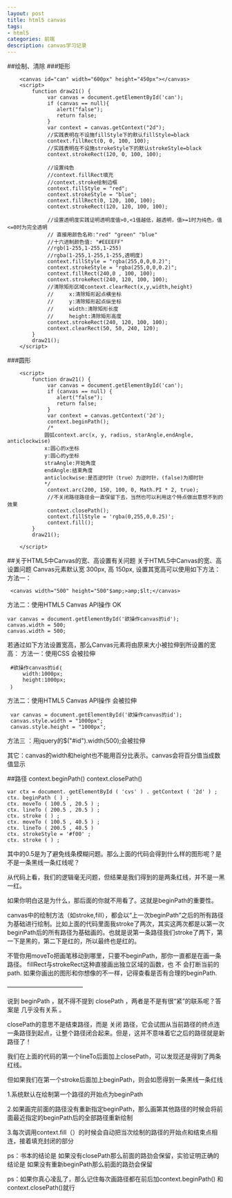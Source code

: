 ```yaml
---
layout: post
title: html5 canvas
tags:
- html5
categories: 前端
description: canvas学习记录
---
```


<!-- more -->
##绘制、清除
###矩形
```
	<canvas id="can" width="600px" height="450px"></canvas>
	<script>
		function draw21() {
             var canvas = document.getElementById('can');
             if (canvas == null){
             	alert("false");
                return false;
             }
             var context = canvas.getContext("2d");
             //实践表明在不设施fillStyle下的默认fillStyle=black
             context.fillRect(0, 0, 100, 100);
             //实践表明在不设施strokeStyle下的默认strokeStyle=black
             context.strokeRect(120, 0, 100, 100);
 
             //设置纯色
             //context.fillRect填充
             //context.stroke绘制边框
             context.fillStyle = "red";
             context.strokeStyle = "blue";
             context.fillRect(0, 120, 100, 100);
             context.strokeRect(120, 120, 100, 100);
 
             //设置透明度实践证明透明度值>0,<1值越低，越透明，值>=1时为纯色，值<=0时为完全透明
             // 直接用颜色名称:"red" "green" "blue"
			 //十六进制颜色值: "#EEEEFF"
			 //rgb(1-255,1-255,1-255)
			 //rgba(1-255,1-255,1-255,透明度)
             context.fillStyle = "rgba(255,0,0,0.2)";
             context.strokeStyle = "rgba(255,0,0,0.2)";
             context.fillRect(240,0 , 100, 100);
             context.strokeRect(240, 120, 100, 100);
             //清除矩形区域context.clearRect(x,y,width,height)
             //     x:清除矩形起点横坐标
			 //		y:清除矩形起点纵坐标
			 //		width:清除矩形长度
			 //		height:清除矩形高度
             context.strokeRect(240, 120, 100, 100);
             context.clearRect(50, 50, 240, 120);
        }
        draw21();
	</script>
```
###圆形
```
	<script>
		function draw21() {
             var canvas = document.getElementById('can');
             if (canvas == null) {
             	alert("false");
                return false;
             }
             var context = canvas.getContext('2d');
             context.beginPath();
             /*
            圆弧context.arc(x, y, radius, starAngle,endAngle, anticlockwise)
            x:圆心的x坐标
			y:圆心的y坐标
			straAngle:开始角度
			endAngle:结束角度
			anticlockwise:是否逆时针（true）为逆时针，(false)为顺时针
            */
             context.arc(200, 150, 100, 0, Math.PI * 2, true);
             //不关闭路径路径会一直保留下去，当然也可以利用这个特点做出意想不到的效果
             context.closePath();
             context.fillStyle = 'rgba(0,255,0,0.25)';
             context.fill();
        }
        draw21();

	</script>
```

##关于HTML5中Canvas的宽、高设置有关问题
关于HTML5中Canvas的宽、高设置问题
Canvas元素默认宽 300px, 高 150px, 设置其宽高可以使用如下方法：
方法一：
```
 <canvas width="500" height="500"$amp;>amp;$lt;</canvas>
 ```
方法二：使用HTML5 Canvas API操作 OK
```
var canvas = document.getElementById('欲操作canvas的id');
canvas.width = 500;
canvas.width = 500;
```
若通过如下方法设置宽高，那么Canvas元素将由原来大小被拉伸到所设置的宽高：
方法一：使用CSS 会被拉伸
```
 #欲操作canvas的id｛
     width:1000px;
     height:1000px;
 ｝
```
方法二：使用HTML5 Canvas API操作 会被拉伸
```
 var canvas = document.getElementById('欲操作canvas的id');
 canvas.style.width = "1000px";
 canvas.style.height = "1000px";
 ```
方法三 ：用jquery的$("#id").width(500);会被拉伸 

其它：canvas的width和height也不能用百分比表示。canvas会将百分值当成数值显示


##路径  context.beginPath()    context.closePath()
```
var ctx = document. getElementById ( 'cvs' ) . getContext ( '2d' ) ;   
ctx. beginPath ( ) ;   
ctx. moveTo ( 100.5 , 20.5 ) ;   
ctx. lineTo ( 200.5 , 20.5 ) ;   
ctx. stroke ( ) ;   
ctx. moveTo ( 100.5 , 40.5 ) ;   
ctx. lineTo ( 200.5 , 40.5 )   
ctx. strokeStyle = '#f00' ;   
ctx. stroke ( ) ; 
```
其中的0.5是为了避免线条模糊问题。那么上面的代码会得到什么样的图形呢？是不是一条黑线一条红线呢？

从代码上看，我们的逻辑毫无问题，但结果是我们得到的是两条红线，并不是一黑一红。

如果你明白这是为什么，那后面的你就不用看了。这就是beginPath的重要性。

canvas中的绘制方法（如stroke,fill），都会以“上一次beginPath”之后的所有路径为基础进行绘制。比如上面的代码里面我stroke了两次，其实这两次都是以第一次beginPath后的所有路径为基础画的。也就是说第一条路径我们stroke了两下，第一下是黑的，第二下是红的，所以最终也是红的。

不管你用moveTo把画笔移动到哪里，只要不beginPath，那你一直都是在画一条路径。
fillRect与strokeRect这种直接画出独立区域的函数，也 不 会打断当前的path.
如果你画出的图形和你想像的不一样，记得查看是否有合理的beginPath.

————————————–

说到 beginPath ，就不得不提到 closePath ，两者是不是有很“紧”的联系呢？答案是 几乎没有关系 。

closePath的意思不是结束路径，而是 关闭 路径，它会试图从当前路径的终点连一条路径到起点，让整个路径闭合起来。但是，这并不意味着它之后的路径就是新路径了！

我们在上面的代码的第一个lineTo后面加上closePath，可以发现还是得到了两条红线。

但如果我们在第一个stroke后面加上beginPath，则会如愿得到一条黑线一条红线

1.系统默认在绘制第一个路径的开始点为beginPath

2.如果画完前面的路径没有重新指定beginPath，那么画第其他路径的时候会将前面最近指定的beginPath后的全部路径重新绘制

3.每次调用context.fill（）的时候会自动把当次绘制的路径的开始点和结束点相连，接着填充封闭的部分

ps：书本的结论是 如果没有closePath那么前面的路劲会保留，实验证明正确的结论是 如果没有重新beginPath那么前面的路劲会保留

ps：如果你真心凌乱了，那么记住每次画路径都在前后加context.beginPath() 和context.closePath()就行

